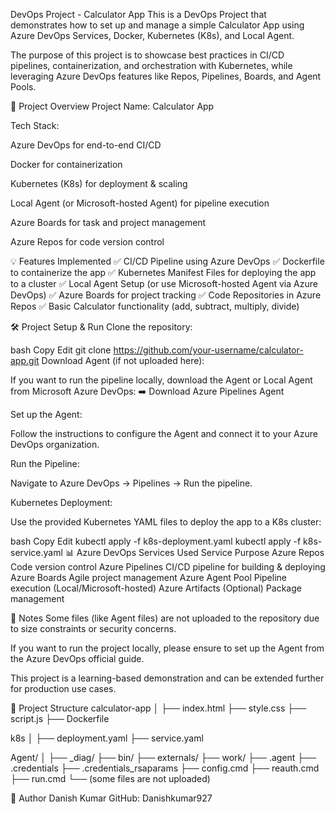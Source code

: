 DevOps Project - Calculator App
This is a DevOps Project that demonstrates how to set up and manage a simple Calculator App using Azure DevOps Services, Docker, Kubernetes (K8s), and Local Agent.

The purpose of this project is to showcase best practices in CI/CD pipelines, containerization, and orchestration with Kubernetes, while leveraging Azure DevOps features like Repos, Pipelines, Boards, and Agent Pools.

🚀 Project Overview
Project Name: Calculator App

Tech Stack:

Azure DevOps for end-to-end CI/CD

Docker for containerization

Kubernetes (K8s) for deployment & scaling

Local Agent (or Microsoft-hosted Agent) for pipeline execution

Azure Boards for task and project management

Azure Repos for code version control

💡 Features Implemented
✅ CI/CD Pipeline using Azure DevOps
✅ Dockerfile to containerize the app
✅ Kubernetes Manifest Files for deploying the app to a cluster
✅ Local Agent Setup (or use Microsoft-hosted Agent via Azure DevOps)
✅ Azure Boards for project tracking
✅ Code Repositories in Azure Repos
✅ Basic Calculator functionality (add, subtract, multiply, divide)

🛠️ Project Setup & Run
Clone the repository:

bash
Copy
Edit
git clone https://github.com/your-username/calculator-app.git
Download Agent (if not uploaded here):

If you want to run the pipeline locally, download the Agent or Local Agent from Microsoft Azure DevOps:
➡️ Download Azure Pipelines Agent

Set up the Agent:

Follow the instructions to configure the Agent and connect it to your Azure DevOps organization.

Run the Pipeline:

Navigate to Azure DevOps → Pipelines → Run the pipeline.

Kubernetes Deployment:

Use the provided Kubernetes YAML files to deploy the app to a K8s cluster:

bash
Copy
Edit
kubectl apply -f k8s-deployment.yaml
kubectl apply -f k8s-service.yaml
📊 Azure DevOps Services Used
Service	Purpose
Azure Repos	Code version control
Azure Pipelines	CI/CD pipeline for building & deploying
Azure Boards	Agile project management
Azure Agent Pool	Pipeline execution (Local/Microsoft-hosted)
Azure Artifacts	(Optional) Package management

📝 Notes
Some files (like Agent files) are not uploaded to the repository due to size constraints or security concerns.

If you want to run the project locally, please ensure to set up the Agent from the Azure DevOps official guide.

This project is a learning-based demonstration and can be extended further for production use cases.

📂 Project Structure
calculator-app
│
├── index.html
├── style.css
├── script.js
├── Dockerfile

k8s
│
├── deployment.yaml
├── service.yaml

Agent/
│
├── _diag/
├── bin/
├── externals/
├── work/
├── .agent
├── .credentials
├── .credentials_rsaparams
├── config.cmd
├── reauth.cmd
├── run.cmd
└── (some files are not uploaded)

🌟 Author
Danish Kumar
GitHub: Danishkumar927
